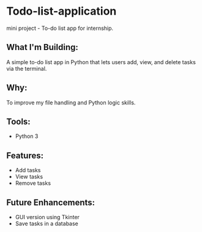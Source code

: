 # Todo-list-application
mini project - To-do list app  for internship.

## What I'm Building:
A simple to-do list app in Python that lets users add, view, and delete tasks via the terminal.

## Why:
To improve my file handling and Python logic skills.

## Tools:
- Python 3

## Features:
- Add tasks
- View tasks
- Remove tasks

## Future Enhancements:
- GUI version using Tkinter
- Save tasks in a database
